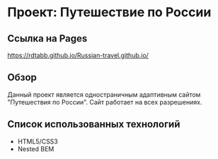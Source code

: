 # Проект: Путешествие по России

## Ссылка на Pages 
https://rdtabb.github.io/Russian-travel.github.io/

## Обзор
Данный проект является одностраничным адаптивным сайтом "Путешествия по России". Сайт работает на всех разрешениях.

## Список использованных технологий
 - HTML5/CSS3
 - Nested BEM

